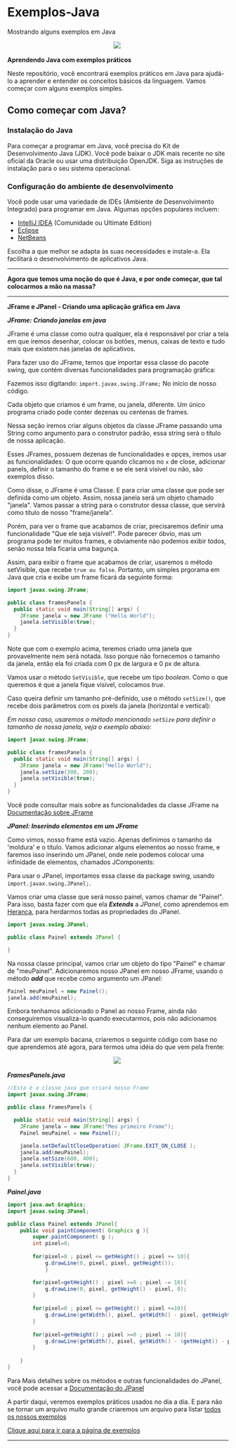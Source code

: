 # Exemplos-Java
Mostrando alguns exemplos em Java
<p align="center"><img src="https://github.com/onezer00/Exemplos-Java/blob/master/java.png"> <img /> </p>

**Aprendendo Java com exemplos práticos**

Neste repositório, você encontrará exemplos práticos em Java para ajudá-lo a aprender e entender os conceitos básicos da linguagem. Vamos começar com alguns exemplos simples.

## Como começar com Java?

### Instalação do Java

Para começar a programar em Java, você precisa do Kit de Desenvolvimento Java (JDK). Você pode baixar o JDK mais recente no site oficial da Oracle ou usar uma distribuição OpenJDK. Siga as instruções de instalação para o seu sistema operacional.

### Configuração do ambiente de desenvolvimento

Você pode usar uma variedade de IDEs (Ambiente de Desenvolvimento Integrado) para programar em Java. Algumas opções populares incluem:

- [IntelliJ IDEA](https://www.jetbrains.com/idea/) (Comunidade ou Ultimate Edition)
- [Eclipse](https://www.eclipse.org/)
- [NetBeans](https://netbeans.apache.org/)

Escolha a que melhor se adapta às suas necessidades e instale-a. Ela facilitará o desenvolvimento de aplicativos Java.
***
**Agora que temos uma noção do que é Java, e por onde começar, que tal colocarmos a mão na massa?**

---
**JFrame e JPanel - Criando uma aplicação gráfica em Java**

**_JFrame: Criando janelas em java_**

JFrame é uma classe como outra qualquer, ela é responsável por criar a tela em que iremos desenhar, colocar os botões, menus, caixas de texto e tudo mais que existem nas janelas de aplicativos.

Para fazer uso do JFrame, temos que importar essa classe do pacote swing, que contém diversas funcionalidades para programação gráfica:

Fazemos isso digitando: ``import.javax.swing.JFrame;`` No início de nosso código.

Cada objeto que criamos é um frame, ou janela, diferente. Um único programa criado pode conter dezenas ou centenas de frames.

Nessa seção iremos criar alguns objetos da classe JFrame passando uma String como argumento para o construtor padrão, essa string será o título de nossa aplicação.

Esses JFrames, possuem dezenas de funcionalidades e opçes, iremos usar as funcionalidades: O que ocorre quando clicamos no `x` de close, adicionar panels, definir o tamanho do frame e se ele será visível ou não, são exemplos disso.

Como disse, o JFrame é uma Classe. E para criar uma classe que pode ser definida como um objeto.
Assim, nossa janela será um objeto chamado "janela".
Vamos passar a string para o construtor dessa classe, que servirá como título de nosso "frame/janela".

Porém, para ver o frame que acabamos de criar, precisaremos definir uma funcionalidade "Que ele seja visível!".
Pode parecer óbvio, mas um programa pode ter muitos frames, e obviamente não podemos exibir todos, senão nossa tela ficaria uma bagunça.

Assim, para exibir o frame que acabamos de criar, usaremos o método setVisible, que recebe ``true ou false``.
Portanto, um simples prgorama em Java que cria e exibe um frame ficará da seguinte forma:

```java
import javax.swing.JFrame;

public class framesPanels {
  public static void main(String[] args) {
    JFrame janela = new JFrame ("Hello World");
    janela.setVisible(true);
  }
}
```
Note que com o exemplo acima, teremos criado uma janela que provavelmente nem será notada. Isso porque não fornecemos o tamanho da janela, então ela foi criada com 0 px de largura e 0 px de altura.

Vamos usar o método ``SetVisible``, que recebe um tipo _boolean_. Como o que queremos é que a janela fique visível, colocamos _true_.

Caso queira definir um tamanho pré-definido, use o método ``setSize()``, que recebe dois parâmetros com os pixels da janela (horizontal e vertical):

_Em nosso caso, usaremos o método mencionado ``setSize`` para definir o tamanho de nossa janela, veja o exemplo abaixo_:

```java
import javax.swing.JFrame;

public class framesPanels {
  public static void main(String[] args) {
    JFrame janela = new JFrame("Hello World");
    janela.setSize(300, 200);
    janela.setVisible(true);
  }
}
```

Você pode consultar mais sobre as funcionalidades da classe JFrame na [Documentação sobre JFrame](http://docs.oracle.com/javase/6/docs/api/javax/swing/JFrame.html)

**_JPanel: Inserindo elementos em um JFrame_**

Como vimos, nosso frame está vazio. Apenas definimos o tamanho da 'moldura' e o título.
Vamos adicionar alguns elementos ao nosso frame, e faremos isso inserindo um JPanel, onde nele podemos colocar uma infinidade de elementos, chamados JComponents:



Para usar o JPanel, importamos essa classe da package swing, usando ``import.javax.swing.JPanel;``.

Vamos criar uma classe que será nosso painel, vamos chamar de "Painel".
Para isso, basta fazer com que ela **_Extends_** a _JPanel_, como aprendemos em [Herança](https://github.com/onezer00/Exemplos-Java/blob/master/HERAN%C3%87A.MD), para herdarmos todas as propriedades do JPanel.

```java
import javax.swing.JPanel;

public class Painel extends JPanel {

}
```
Na nossa classe principal, vamos criar um objeto do tipo "Painel" e chamar de "meuPainel".
Adicionaremos nosso JPanel em nosso JFrame, usando o método **_add_** que recebe como argumento um JPanel:

```java
Painel meuPainel = new Painel();
janela.add(meuPainel);
```
Embora tenhamos adicionado o Panel ao nosso Frame, ainda não conseguiremos visualiza-lo quando executarmos, pois não adicionamos nenhum elemento ao Panel.

Para dar um exemplo bacana, criaremos o seguinte código com base no que aprendemos até agora, para termos uma idéia do que vem pela frente:

<p align="center"><img src="https://github.com/onezer00/Exemplos-Java/blob/master/primeiro%20frame%20java.png"> <img /> </p>

**_FramesPanels.java_**
```java
//Esta é a classe java que criará nosso Frame
import javax.swing.JFrame;

public class framesPanels {

  public static void main(String[] args) {
    JFrame janela = new JFrame("Meu primeiro Frame");
    Painel meuPainel = new Painel();

    janela.setDefaultCloseOperation( JFrame.EXIT_ON_CLOSE );
    janela.add(meuPainel);
    janela.setSize(600, 400);
    janela.setVisible(true);
  }
}
```
**_Painel.java_**
```java
import java.awt.Graphics;
import javax.swing.JPanel;

public class Painel extends JPanel{
	public void paintComponent( Graphics g ){
	    super.paintComponent( g );
	    int pixel=0;
	    
	    for(pixel=0 ; pixel <= getHeight() ; pixel += 10){
	        g.drawLine(0, pixel, pixel, getHeight());
	        }

	    for(pixel=getHeight() ; pixel >=0 ; pixel -= 10){
	        g.drawLine(0, pixel, getHeight() - pixel, 0);
	    }
	    
	    for(pixel=0 ; pixel <= getHeight() ; pixel +=10){
	        g.drawLine(getWidth(), pixel, getWidth() - pixel, getHeight());
	    }
	    
	    for(pixel=getHeight() ; pixel >=0 ; pixel -= 10){
	        g.drawLine(getWidth(), pixel, getWidth() - (getHeight() - pixel), 0);
	    }
	    
	}
}
```
Para Mais detalhes sobre os métodos e outras funcionalidades do JPanel, você pode acessar a [Documentação do JPanel](http://docs.oracle.com/javase/1.4.2/docs/api/javax/swing/JPanel.html)

A partir daqui, veremos exemplos práticos usados no dia a dia. E para não se tornar um arquivo muito grande criaremos um arquivo para listar [todos os nossos exemplos](https://github.com/onezer00/Exemplos-Java/blob/master/Exemplos.MD)

[Clique aqui para ir para a página de exemplos](https://github.com/onezer00/Exemplos-Java/blob/master/Exemplos.MD)

---
